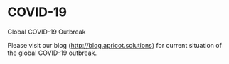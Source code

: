 # COVID-19
Global COVID-19 Outbreak

Please visit our blog (<http://blog.apricot.solutions>) for current situation of the global COVID-19 outbreak.
